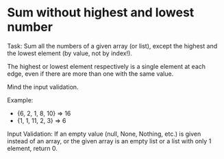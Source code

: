 # Sum without highest and lowest number

Task:
Sum all the numbers of a given array (or list), except the highest and the lowest element (by value, not by index!).

The highest or lowest element respectively is a single element at each edge, even if there are more than one with the same value.

Mind the input validation.

Example:

- {6, 2, 1, 8, 10} => 16
- {1, 1, 11, 2, 3} => 6

Input Validation:
If an empty value (null, None, Nothing, etc.) is given instead of an array, or the given array is an empty list or a list with only 1 element, return 0.
